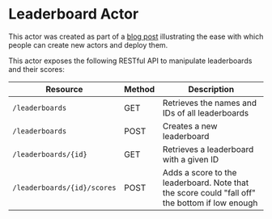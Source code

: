 # Leaderboard Actor
This actor was created as part of a [blog post](https://cosmonic.com/blog/engineering/building-with-cosmonic-part-1-deploy-leaderboard-service) illustrating the ease with which people can create new actors and deploy them.

This actor exposes the following RESTful API to manipulate leaderboards and their scores:

| Resource | Method | Description |
|---|---|---|
| `/leaderboards` | GET | Retrieves the names and IDs of all leaderboards |
| `/leaderboards` | POST | Creates a new leaderboard |
| `/leaderboards/{id}` | GET | Retrieves a leaderboard with a given ID |
| `/leaderboards/{id}/scores` | POST | Adds a score to the leaderboard. Note that the score could "fall off" the bottom if low enough |
